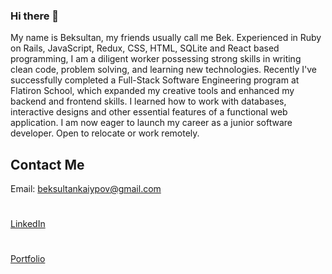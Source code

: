 ### Hi there 👋
My name is Beksultan, my friends usually call me Bek. Experienced in Ruby on Rails, JavaScript, Redux, CSS, HTML, SQLite and React based programming, I am a diligent worker possessing strong skills in writing clean code, problem solving, and learning new technologies. Recently I've successfully completed a Full-Stack Software Engineering program at Flatiron School, which expanded my creative tools and enhanced my backend and frontend skills. I learned how to work with databases, interactive designs and other essential features of a functional web application. I am now eager to launch my career as a junior software developer. Open to relocate or work remotely. 

## Contact Me 
Email: beksultankaiypov@gmail.com
#
[LinkedIn](https://www.linkedin.com/in/beksultan-kaiypov-1ba364206/)
#
[Portfolio](https://beka23.github.io/)



<!--
**Beka23/Beka23** is a ✨ _special_ ✨ repository because its `README.md` (this file) appears on your GitHub profile.

Here are some ideas to get you started:

- 🔭 I’m currently working on ...
- 🌱 I’m currently learning ...
- 👯 I’m looking to collaborate on ...
- 🤔 I’m looking for help with ...
- 💬 Ask me about ...
- 📫 How to reach me: ...
- 😄 Pronouns: ...
- ⚡ Fun fact: ...
-->
